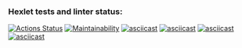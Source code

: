 ### Hexlet tests and linter status:
[![Actions Status](https://github.com/chigorka/python-project-49/actions/workflows/hexlet-check.yml/badge.svg)](https://github.com/chigorka/python-project-49/actions)
[![Maintainability](https://api.codeclimate.com/v1/badges/e17b8db78706d7dcda40/maintainability)](https://codeclimate.com/github/chigorka/python-project-49/maintainability)
[![asciicast](https://asciinema.org/a/lY7K0fiadXtr4PST69maLDPJl.svg)](https://asciinema.org/a/lY7K0fiadXtr4PST69maLDPJl)
[![asciicast](https://asciinema.org/a/mNiMfxcGlE8R6MZ6J0VUupJe4.svg)](https://asciinema.org/a/mNiMfxcGlE8R6MZ6J0VUupJe4)
[![asciicast](https://asciinema.org/a/ZKsmTuONywmdHYNAD1nFwRiK6.svg)](https://asciinema.org/a/ZKsmTuONywmdHYNAD1nFwRiK6)
[![asciicast](https://asciinema.org/a/0jpv4cHrmawSdVwiNzs6vECOL.svg)](https://asciinema.org/a/0jpv4cHrmawSdVwiNzs6vECOL)
